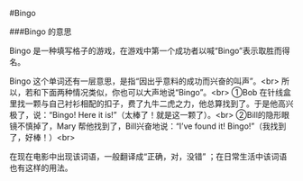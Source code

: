 #Bingo

###Bingo 的意思

Bingo 是一种填写格子的游戏，在游戏中第一个成功者以喊“Bingo”表示取胜而得名。

Bingo 这个单词还有一层意思，是指“因出乎意料的成功而兴奋的叫声”。<br\>
所以，若和下面两种情况类似，你也可以大声地说“Bingo”。<br\>
①Bob 在针线盒里找一颗与自己衬衫相配的扣子，费了九牛二虎之力，他总算找到了。于是他高兴极了，说：“Bingo! Here it is!”（太棒了！就是这一颗了）。<br\>
②Bill的隐形眼镜不慎掉了，Mary 帮他找到了，Bill兴奋地说：“I’ve found it! Bingo!”（我找到了，好棒！）<br\>

在现在电影中出现该词语，一般翻译成“正确，对，没错” ；在日常生活中该词语也有这样的用法。
